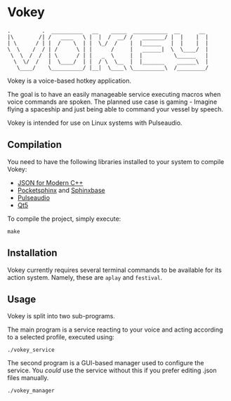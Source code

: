 # Vokey
```
.          .  __________   __    _____  ___________  __      __
|\        /| /   ____   \ |  |  /  __/ /   _______/ |  |    |  |
| \      / | |  /    \  | |  \_/  /    |  |______   |  |    |  |
\  \    /  / | /      \ | |      /     |   ______|  \  \____/  |
 \  \  /  /  | \      / | |   _  \     |  |          \______   |
  \  \/  /   |  \____/  | |  / \  \__  |  |_______    ______\  |
   \____/    \__________/ |__|  \____\ \__________\  /_________/
```
Vokey is a voice-based hotkey application.

The goal is to have an easily manageable service executing macros when voice commands are spoken.
The planned use case is gaming - Imagine flying a spaceship and just being able to command your vessel by speech.

Vokey is intended for use on Linux systems with Pulseaudio.

## Compilation
You need to have the following libraries installed to your system to compile Vokey:

- [JSON for Modern C++](https://github.com/nlohmann/json)
- [Pocketsphinx](https://github.com/cmusphinx/pocketsphinx) and [Sphinxbase](https://github.com/cmusphinx/sphinxbase)
- [Pulseaudio](https://www.freedesktop.org/wiki/Software/PulseAudio/)
- [Qt5](https://www.qt.io/download-open-source)

To compile the project, simply execute:

```
make
```

## Installation
Vokey currently requires several terminal commands to be available for its action system.
Namely, these are `aplay` and `festival`.

## Usage
Vokey is split into two sub-programs.

The main program is a service reacting to your voice and acting according to a selected profile, executed using:

```
./vokey_service
```

The second program is a GUI-based manager used to configure the service. You *could* use the service without this if you prefer editing .json files manually.

```
./vokey_manager
```
